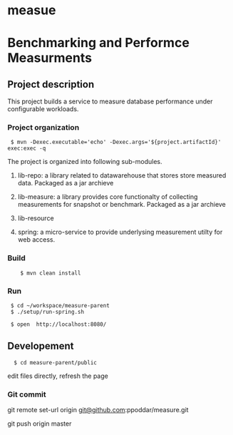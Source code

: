 # measue
# Benchmarking and Performce Measurments

## Project description
 
 This project builds a service to measure database
 performance under configurable workloads.
 
### Project organization

     $ mvn -Dexec.executable='echo' -Dexec.args='${project.artifactId}' exec:exec -q

 
The project is organized into following sub-modules.

  1. lib-repo: a library related to 
  		datawarehouse that stores store measured data. 
  		Packaged as a jar archieve
  		
  2. lib-measure: a library provides
  		core functionalty of collecting 
  		measurements for  snapshot or benchmark.
  		Packaged as a jar archieve
  		
  3. lib-resource
  
  4. spring: a micro-service to provide underlysing
     	measurement utilty for web access.
     
### Build

		$ mvn clean install
		
### Run

     $ cd ~/workspace/measure-parent
     $ ./setup/run-spring.sh 
     
     $ open  http://localhost:8080/
     
## Developement

      $ cd measure-parent/public
      
  edit files directly, refresh the page
  
  
  ### Git commit
  
  git remote set-url origin git@github.com:ppoddar/measure.git
  
  git push origin master
  
    	 
